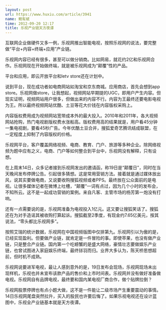 ```yaml
---
layout: post
url: https://www.huxiu.com/article/3941
name: 鲍有斌
time: 2012-09-20 12:17
title: 乐视产业链天方夜谭
---
```

互联网企业做硬件又多一例，乐视网推出智能电视，按照乐视网的说法，要完整做“平台+内容+终端+应用”产业链。

乐视网内容已经有很多，甚至可以做分销商。比如网易，就花约2亿和乐视网合作。乐视网现在开始做终端，就是被乐视网成为“颠覆”性的产品。

平台和应用，即云开放平台和letv store还在计划中。

说到平台，现在成功者如电商网站如淘宝和京东商城。应用商店，首先会想到app store。乐视网做store，让我想起，视频网站早期提的UGC，即用户产生内容。但现实证明，视频网站用户很多，但做出来的内容不行。内容为王最终还要电影电视为王。所以最终视频网站优酷、土豆等花大价钱在内容版权采购上。

内容版权费用成为视频网站宽带成本外的最大投入。2010年和2011年，各大视频网站抢购，热门电视剧版权费水涨船高。版权费用高的结果就是，用户看45分钟一集电视剧，要看45秒广告。今年优酷土豆合并，搜狐爱奇艺腾讯结成联盟，在一定程度上抑制了内容版权的价格。

乐视网平台，客户覆盖网络视频、电商、教育、门户、旅游等多种企业。除网络视频为题中应有之义，电商、门户等如何整合到平台中，乐视网没有解释，只有设想。

在上周末14日，众多记者接到乐视网发出的邀请函，称19日是“颠覆日”，同时在当天晚间发布停牌公告。引起很多猜想。这是常用营销方法。接着就是通过媒体放出风，说其实要做电商，又说要收购搜狐视频或者PPS。最终放在公众面前的是电视。让很多媒体记者在微博上吐槽，“颠覆”一词有点过，因为几个小时的发布会，不知所云。这不是一起成功营销的案例。来自凡客、主管市场的杨芳第一炮没有打响。

还有一点需要说的是，乐视网准备为电视投入1亿元。这又要让搜狐笑话了。搜狐还在为对手造谣其被收购打算起诉。搜狐截至2季度，有现金约7.65亿美元，按其说法，“零头都比乐视网多”。

按照艾瑞的统计数据，乐视网在中国视频版图中仅排第九。乐视网引以为傲的是，已经实现盈利。但要做产业链，就肯定是一件冒险的事。即使苹果，也没有做产业链，只是整合产业链。国内第一个吃螃蟹的是盛大网络，豪情壮志要做娱乐产业链，也曾试图进入家庭娱乐终端，最终铩羽而归。业界大多认为，陈天桥思想超前，但时机不成熟。

乐视网说要进军电视，最让人感到意外的是，19日发布会现场，乐视网现场未出现样机，乐视也并未宣布该款产品的售价和上市时间表。乐视网并没有做好准备做电视。乐视网自有品牌电视，最终要和国内某电视厂商合作，做个贴牌拉倒？

乐视网股票停牌也有点小题大做，这不是一件能让二级市场产生重要震动的事情。14日乐视网尾盘突然拉升，买入的股民也许要后悔了。如果乐视电视还在设计蓝图中，乐视全产业链基本就是天方夜谭。

